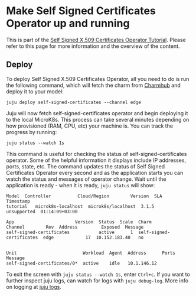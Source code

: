 # Make Self Signed Certificates Operator up and running

This is part of the [Self Signed X.509 Certificates Operator Tutorial](/t/self-signed-x-509-certificates-tutorial-overview/11600?channel=edge). Please refer to this page for more information and the overview of the content.

## Deploy

To deploy Self Signed X.509 Certificates Operator, all you need to do is run the following command, which will fetch the charm from [Charmhub](https://charmhub.io/self-signed-certificates/integrations?channel=edge) and deploy it to your model:

```shell
juju deploy self-signed-certificates --channel edge
```

Juju will now fetch self-signed-certificates operator and begin deploying it to the local MicroK8s. This process can take several minutes depending on how provisioned (RAM, CPU, etc) your machine is. You can track the progress by running:
```shell
juju status --watch 1s
```

This command is useful for checking the status of self-signed-certificates operator. Some of the helpful information it displays include IP addresses, ports, state, etc. The command updates the status of Self Signed Certificates Operator every second and as the application starts you can watch the status and messages of operator change. Wait until the application is ready - when it is ready, `juju status` will show:
```
Model  Controller          Cloud/Region        Version  SLA          Timestamp
tutorial   microk8s-localhost  microk8s/localhost  3.1.5    unsupported  01:14:09+03:00

App                       Version  Status  Scale  Charm                     Channel        Rev  Address         Exposed  Message       
self-signed-certificates           active      1  self-signed-certificates  edge            17  10.152.183.40   no       
      

Unit                         Workload  Agent  Address      Ports  Message         
self-signed-certificates/0*  active    idle   10.1.146.12   
```
To exit the screen with `juju status --watch 1s`, enter `Ctrl+c`.
If you want to further inspect juju logs, can watch for logs with `juju debug-log`.
More info on logging at [juju logs](https://juju.is/docs/olm/juju-logs).